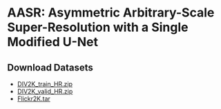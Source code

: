 # AASR: Asymmetric Arbitrary-Scale Super-Resolution with a Single Modified U-Net

## Download Datasets

* [DIV2K_train_HR.zip](http://data.vision.ee.ethz.ch/cvl/DIV2K/DIV2K_train_HR.zip)
* [DIV2K_valid_HR.zip](http://data.vision.ee.ethz.ch/cvl/DIV2K/DIV2K_valid_HR.zip)
* [Flickr2K.tar](https://cv.snu.ac.kr/research/EDSR/Flickr2K.tar)
